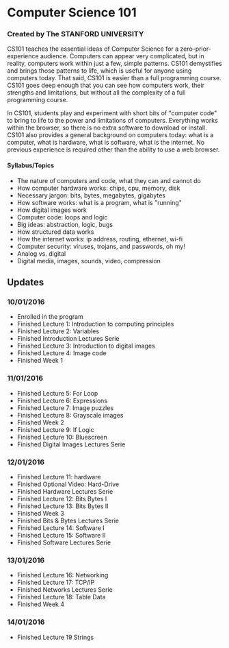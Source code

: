 # Computer Science 101
### Created by The STANFORD UNIVERSITY

CS101 teaches the essential ideas of Computer Science for a zero-prior-experience audience. Computers can appear very complicated, but in reality, computers work within just a few, simple patterns. CS101 demystifies and brings those patterns to life, which is useful for anyone using computers today. That said, CS101 is easier than a full programming course. CS101 goes deep enough that you can see how computers work, their strengths and limitations, but without all the complexity of a full programming course.

In CS101, students play and experiment with short bits of "computer code" to bring to life to the power and limitations of computers. Everything works within the browser, so there is no extra software to download or install. CS101 also provides a general background on computers today: what is a computer, what is hardware, what is software, what is the internet. No previous experience is required other than the ability to use a web browser.

#### Syllabus/Topics
- The nature of computers and code, what they can and cannot do
- How computer hardware works: chips, cpu, memory, disk
- Necessary jargon: bits, bytes, megabytes, gigabytes
- How software works: what is a program, what is "running"
- How digital images work
- Computer code: loops and logic
- Big ideas: abstraction, logic, bugs
- How structured data works
- How the internet works: ip address, routing, ethernet, wi-fi
- Computer security: viruses, trojans, and passwords, oh my!
- Analog vs. digital
- Digital media, images, sounds, video, compression

## Updates
### 10/01/2016
- Enrolled in the program
- Finished Lecture 1: Introduction to computing principles
- Finished Lecture 2: Variables
- Finished Introduction Lectures Serie
- Finished Lecture 3: Introduction to digital images
- Finished Lecture 4: Image code
- Finished Week 1

### 11/01/2016
- Finished Lecture 5: For Loop
- Finished Lecture 6: Expressions
- Finished Lecture 7: Image puzzles
- Finished Lecture 8: Grayscale images
- Finished Week 2
- Finished Lecture 9: If Logic
- Finished Lecture 10: Bluescreen
- Finished Digital Images Lectures Serie

### 12/01/2016
- Finished Lecture 11: hardware
- Finished Optional Video: Hard-Drive
- Finished Hardware Lectures Serie
- Finished Lecture 12: Bits Bytes I
- Finished Lecture 13: Bits Bytes II
- Finished Week 3
- Finished Bits & Bytes Lectures Serie
- Finished Lecture 14: Software I
- Finished Lecture 15: Software II
- Finished Software Lectures Serie

### 13/01/2016
- Finished Lecture 16: Networking
- Finished Lecture 17: TCP/IP
- Finished Networks Lectures Serie
- Finished Lecture 18: Table Data
- Finished Week 4

### 14/01/2016
- Finished Lecture 19 Strings